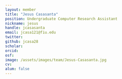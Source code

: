 ```yaml
---
layout: member
title: "Jesus Casasanta"
position: Undergraduate Computer Research Assistant
nickname: jesus
handle: jcasasanta
email: jcasa121@fiu.edu
twitter: 
github: jcasa28
scholar: 
orcid: 
osf: 
image: /assets/images/team/Jesus-Casasanta.jpg
cv: 
alum: false
---
```


